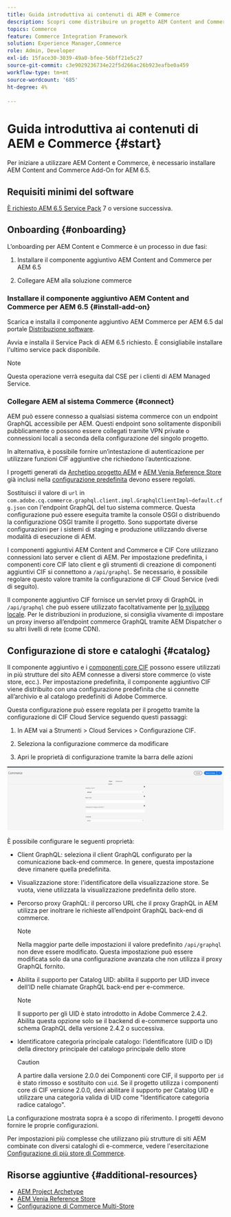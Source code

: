 ```yaml
---
title: Guida introduttiva ai contenuti di AEM e Commerce
description: Scopri come distribuire un progetto AEM Content and Commerce.
topics: Commerce
feature: Commerce Integration Framework
solution: Experience Manager,Commerce
role: Admin, Developer
exl-id: 15face30-3039-49a0-bfee-56bff21e5c27
source-git-commit: c3e9029236734e22f5d266ac26b923eafbe0a459
workflow-type: tm+mt
source-wordcount: '685'
ht-degree: 4%

---
```


# Guida introduttiva ai contenuti di AEM e Commerce {#start}

Per iniziare a utilizzare AEM Content e Commerce, è necessario installare AEM Content and Commerce Add-On for AEM 6.5.

## Requisiti minimi del software

[È richiesto AEM 6.5 Service Pack](https://experience.adobe.com/#/downloads/content/software-distribution/it/aem.html) 7 o versione successiva.

## Onboarding {#onboarding}

L’onboarding per AEM Content e Commerce è un processo in due fasi:

1. Installare il componente aggiuntivo AEM Content and Commerce per AEM 6.5

2. Collegare AEM alla soluzione commerce

### Installare il componente aggiuntivo AEM Content and Commerce per AEM 6.5 {#install-add-on}

Scarica e installa il componente aggiuntivo AEM Commerce per AEM 6.5 dal portale [Distribuzione software](https://experience.adobe.com/#/downloads/content/software-distribution/it/aem.html).

Avvia e installa il Service Pack di AEM 6.5 richiesto. È consigliabile installare l&#39;ultimo service pack disponibile.

>[!NOTE]
>
>Questa operazione verrà eseguita dal CSE per i clienti di AEM Managed Service.

### Collegare AEM al sistema Commerce {#connect}

AEM può essere connesso a qualsiasi sistema commerce con un endpoint GraphQL accessibile per AEM. Questi endpoint sono solitamente disponibili pubblicamente o possono essere collegati tramite VPN private o connessioni locali a seconda della configurazione del singolo progetto.

In alternativa, è possibile fornire un’intestazione di autenticazione per utilizzare funzioni CIF aggiuntive che richiedono l’autenticazione.

I progetti generati da [Archetipo progetto AEM](https://github.com/adobe/aem-project-archetype) e [AEM Venia Reference Store](https://github.com/adobe/aem-cif-guides-venia) già inclusi nella [configurazione predefinita](https://github.com/adobe/aem-cif-guides-venia/blob/main/ui.config/src/main/content/jcr_root/apps/venia/osgiconfig/config/com.adobe.cq.commerce.graphql.client.impl.GraphqlClientImpl~default.cfg.json) devono essere regolati.

Sostituisci il valore di `url` in `com.adobe.cq.commerce.graphql.client.impl.GraphqlClientImpl~default.cfg.json` con l&#39;endpoint GraphQL del tuo sistema commerce. Questa configurazione può essere eseguita tramite la console OSGI o distribuendo la configurazione OSGI tramite il progetto. Sono supportate diverse configurazioni per i sistemi di staging e produzione utilizzando diverse modalità di esecuzione di AEM.

I componenti aggiuntivi AEM Content and Commerce e CIF Core utilizzano connessioni lato server e client di AEM. Per impostazione predefinita, i componenti core CIF lato client e gli strumenti di creazione di componenti aggiuntivi CIF si connettono a `/api/graphql`. Se necessario, è possibile regolare questo valore tramite la configurazione di CIF Cloud Service (vedi di seguito).

Il componente aggiuntivo CIF fornisce un servlet proxy di GraphQL in `/api/graphql` che può essere utilizzato facoltativamente per [lo sviluppo locale](develop.md). Per le distribuzioni in produzione, si consiglia vivamente di impostare un proxy inverso all’endpoint commerce GraphQL tramite AEM Dispatcher o su altri livelli di rete (come CDN).

## Configurazione di store e cataloghi {#catalog}

Il componente aggiuntivo e i [componenti core CIF](https://github.com/adobe/aem-core-cif-components) possono essere utilizzati in più strutture del sito AEM connesse a diversi store commerce (o viste store, ecc.). Per impostazione predefinita, il componente aggiuntivo CIF viene distribuito con una configurazione predefinita che si connette all’archivio e al catalogo predefiniti di Adobe Commerce.

Questa configurazione può essere regolata per il progetto tramite la configurazione di CIF Cloud Service seguendo questi passaggi:

1. In AEM vai a Strumenti > Cloud Services > Configurazione CIF.

2. Seleziona la configurazione commerce da modificare

3. Apri le proprietà di configurazione tramite la barra delle azioni

![Configurazione servizi cloud CIF](/help/commerce/cif/assets/cif-cloud-service-config.png)

È possibile configurare le seguenti proprietà:

- Client GraphQL: seleziona il client GraphQL configurato per la comunicazione back-end commerce. In genere, questa impostazione deve rimanere quella predefinita.
- Visualizzazione store: l&#39;identificatore della visualizzazione store. Se vuota, viene utilizzata la visualizzazione predefinita dello store.
- Percorso proxy GraphQL: il percorso URL che il proxy GraphQL in AEM utilizza per inoltrare le richieste all’endpoint GraphQL back-end di commerce.

  >[!NOTE]
  >
  >Nella maggior parte delle impostazioni il valore predefinito `/api/graphql` non deve essere modificato. Questa impostazione può essere modificata solo da una configurazione avanzata che non utilizza il proxy GraphQL fornito.

- Abilita il supporto per Catalog UID: abilita il supporto per UID invece dell’ID nelle chiamate GraphQL back-end per e-commerce.

  >[!NOTE]
  >
  >Il supporto per gli UID è stato introdotto in Adobe Commerce 2.4.2. Abilita questa opzione solo se il backend di e-commerce supporta uno schema GraphQL della versione 2.4.2 o successiva.

- Identificatore categoria principale catalogo: l’identificatore (UID o ID) della directory principale del catalogo principale dello store

  >[!CAUTION]
  >
  >A partire dalla versione 2.0.0 dei Componenti core CIF, il supporto per `id` è stato rimosso e sostituito con `uid`. Se il progetto utilizza i componenti core di CIF versione 2.0.0, devi abilitare il supporto per Catalog UID e utilizzare una categoria valida di UID come &quot;Identificatore categoria radice catalogo&quot;.

La configurazione mostrata sopra è a scopo di riferimento. I progetti devono fornire le proprie configurazioni.

Per impostazioni più complesse che utilizzano più strutture di siti AEM combinate con diversi cataloghi di e-commerce, vedere l&#39;esercitazione [Configurazione di più store di Commerce](configuring/multi-store-setup.md).

## Risorse aggiuntive {#additional-resources}

- [AEM Project Archetype](https://github.com/adobe/aem-project-archetype)
- [AEM Venia Reference Store](https://github.com/adobe/aem-cif-guides-venia)
- [Configurazione di Commerce Multi-Store](configuring/multi-store-setup.md)
